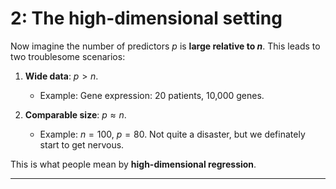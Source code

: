 # 2: The high-dimensional setting

Now imagine the number of predictors $p$ is **large relative to $n$**. This leads to two troublesome scenarios:  

1. **Wide data**: $p > n$.
   - Example: Gene expression: 20 patients, 10,000 genes.

2. **Comparable size**: $p \approx n$.  
   - Example: $n=100$, $p=80$. Not quite a disaster, but we definately start to get nervous.

This is what people mean by **high-dimensional regression**.

---
